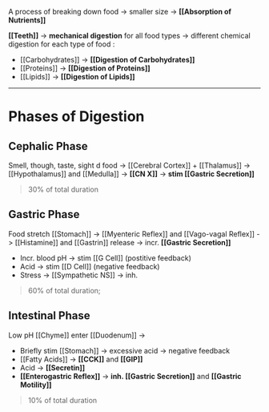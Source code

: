 A process of breaking down food -> smaller size -> **[[Absorption of Nutrients]]**

**[[Teeth]]** -> **mechanical digestion** for all food types -> different chemical digestion for each type of food :
- [[Carbohydrates]] -> **[[Digestion of Carbohydrates]]**
- [[Proteins]] -> **[[Digestion of Proteins]]**
- [[Lipids]] -> **[[Digestion of Lipids]]**

---

# Phases of Digestion
## Cephalic Phase
Smell, though, taste, sight d food -> [[Cerebral Cortex]] + [[Thalamus]] -> [[Hypothalamus]] and [[Medulla]] -> **[[CN X]]** -> **stim [[Gastric Secretion]]**
> 30% of total duration

## Gastric Phase
Food stretch [[Stomach]] -> [[Myenteric Reflex]] and [[Vago-vagal Reflex]] -> [[Histamine]] and [[Gastrin]] release -> incr. **[[Gastric Secretion]]**
- Incr. blood pH -> stim [[G Cell]] (postitive feedback)
- Acid -> stim [[D Cell]] (negative feedback)
- Stress -> [[Sympathetic NS]] -> inh.
> 60% of total duration; 

## Intestinal Phase
Low pH [[Chyme]] enter [[Duodenum]] ->
- Briefly stim [[Stomach]] -> excessive acid -> negative feedback 
- [[Fatty Acids]] -> **[[CCK]]** and **[[GIP]]**
- Acid -> **[[Secretin]]**
- **[[Enterogastric Reflex]]**
-> **inh. [[Gastric Secretion]]** and **[[Gastric Motility]]**
> 10% of total duration